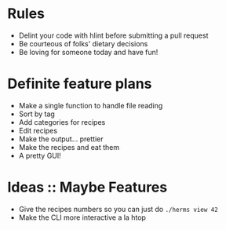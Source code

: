 # Rules
 - Delint your code with hlint before submitting a pull request
 - Be courteous of folks' dietary decisions
 - Be loving for someone today and have fun!

# Definite feature plans
- Make a single function to handle file reading
- Sort by tag
- Add categories for recipes
- Edit recipes
- Make the output... prettier
- Make the recipes and eat them
- A pretty GUI!

# Ideas :: Maybe Features
- Give the recipes numbers so you can just do `./herms view 42`
- Make the CLI more interactive a la htop
